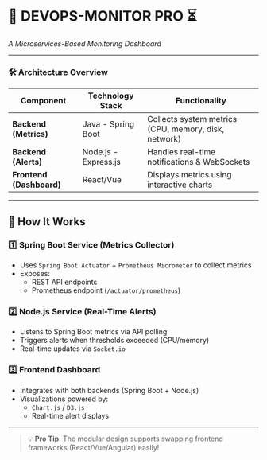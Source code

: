 # 🚀 DEVOPS-MONITOR PRO ⏳  
*A Microservices-Based Monitoring Dashboard*  

---

### 🛠️ **Architecture Overview**  
| **Component**               | **Technology Stack**       | **Functionality**                          |
|-----------------------------|----------------------------|--------------------------------------------|
| **Backend (Metrics)**       | Java - Spring Boot         | Collects system metrics (CPU, memory, disk, network) |
| **Backend (Alerts)**        | Node.js - Express.js       | Handles real-time notifications & WebSockets |
| **Frontend (Dashboard)**    | React/Vue                  | Displays metrics using interactive charts  |

---

## 🔧 **How It Works**  

### 1️⃣ **Spring Boot Service (Metrics Collector)**  
   - Uses `Spring Boot Actuator` + `Prometheus Micrometer` to collect metrics  
   - Exposes:  
     - REST API endpoints  
     - Prometheus endpoint (`/actuator/prometheus`)  

### 2️⃣ **Node.js Service (Real-Time Alerts)**  
   - Listens to Spring Boot metrics via API polling  
   - Triggers alerts when thresholds exceeded (CPU/memory)  
   - Real-time updates via `Socket.io`  

### 3️⃣ **Frontend Dashboard**  
   - Integrates with both backends (Spring Boot + Node.js)  
   - Visualizations powered by:  
     - `Chart.js` / `D3.js`  
     - Real-time alert displays  

---

> 💡 **Pro Tip**: The modular design supports swapping frontend frameworks (React/Vue/Angular) easily!
